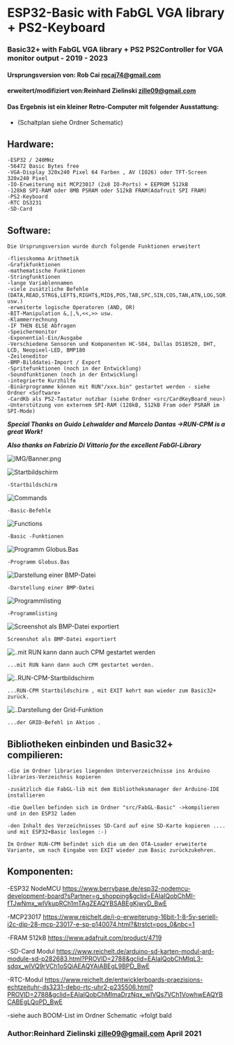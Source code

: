 # ESP32-Basic with FabGL VGA library + PS2-Keyboard
### Basic32+ with FabGL VGA library + PS2 PS2Controller for VGA monitor output - 2019 - 2023       
#### Ursprungsversion von: Rob Cai <rocaj74@gmail.com>
#### erweitert/modifiziert von:Reinhard Zielinski <zille09@gmail.com>                                                                   
#### Das Ergebnis ist ein kleiner Retro-Computer mit folgender Ausstattung:
- (Schaltplan siehe Ordner Schematic) 

## Hardware:
```
-ESP32 / 240MHz
-56472 Basic Bytes free
-VGA-Display 320x240 Pixel 64 Farben , AV (IO26) oder TFT-Screen 320x240 Pixel
-IO-Erweiterung mit MCP23017 (2x8 IO-Ports) + EEPROM 512kB 
-128kB SPI-RAM oder 8MB PSRAM oder 512kB FRAM(Adafruit SPI FRAM)
-PS2-Keyboard 
-RTC DS3231 
-SD-Card
```



## Software:
```
Die Ursprungsversion wurde durch folgende Funktionen erweitert  

-fliesskomma Arithmetik
-Grafikfunktionen 	
-mathematische Funktionen 	
-Stringfunktionen 	
-lange Variablennamen  	
-viele zusätzliche Befehle (DATA,READ,STRG$,LEFT$,RIGHT$,MID$,POS,TAB,SPC,SIN,COS,TAN,ATN,LOG,SQR,PI usw.) 	
-erweiterte logische Operatoren (AND, OR) 	
-BIT-Manipulation &,|,%,<<,>> usw. 	
-Klammerrechnung 	
-IF THEN ELSE Abfragen 	
-Speichermonitor 	
-Exponential-Ein/Ausgabe 	
-Verschiedene Sensoren und Komponenten HC-S04, Dallas DS18S20, DHT, LCD, Neopixel-LED, BMP180 	
-Zeileneditor 
-BMP-Bilddatei-Import / Export
-Spritefunktionen (noch in der Entwicklung)
-Soundfunktionen (noch in der Entwicklung)
-integrierte Kurzhilfe
-Binärprogramme können mit RUN"/xxx.bin" gestartet werden - siehe Ordner <Software>
-CardKb als PS2-Tastatur nutzbar (siehe Ordner <src/CardKeyBoard_neu>)
-Unterstützung von externem SPI-RAM (128kB, 512kB Fram oder PSRAM im SPI-Mode)

```

***Special Thanks on Guido Lehwalder and Marcelo Dantas ->RUN-CPM is a great Work!***

***Also thanks on Fabrizio Di Vittorio for the excellent FabGl-Library***


![IMG/Banner.png](IMG/Banner.png?raw=true)




![Startbildschirm](IMG/start.JPG) 
```
-Startbildschirm
```

![Commands](IMG/Commands.png)
```
-Basic-Befehle
```

![Functions](IMG/Functions.png) 
```
-Basic -Funktionen
```


![Programm Globus.Bas](IMG/globus.JPG)
```
-Programm Globus.Bas
```

![Darstellung einer BMP-Datei](IMG/norw.JPG)
```
-Darstellung einer BMP-Datei
```

![Programmlisting](IMG/prgm.JPG)
```
-Programmlisting
```

![Screenshot als BMP-Datei exportiert](IMG/export.png)
```
Screenshot als BMP-Datei exportiert
```

![..mit RUN kann dann auch CPM gestartet werden](IMG/Bload.JPG)
```
...mit RUN kann dann auch CPM gestartet werden.
```

![..RUN-CPM-Startbildschirm](IMG/cpm.JPG)
```
...RUN-CPM Startbildschirm , mit EXIT kehrt man wieder zum Basic32+ zurück.
```

![..Darstellung der Grid-Funktion](IMG/sinus.png)
```
...der GRID-Befehl in Aktion .
```



## Bibliotheken einbinden und Basic32+ compilieren:
```
-die im Ordner libraries liegenden Unterverzeichnisse ins Arduino libraries-Verzeichnis kopieren

-zusätzlich die FabGL-lib mit dem Bibliotheksmanager der Arduino-IDE installieren

-die Quellen befinden sich im Ordner "src/FabGL-Basic" ->kompilieren und in den ESP32 laden

-den Inhalt des Verzeichnisses SD-Card auf eine SD-Karte kopieren .... und mit ESP32+Basic loslegen :-)

Im Ordner RUN-CPM befindet sich die um den OTA-Loader erweiterte Variante, um nach Eingabe von EXIT wieder zum Basic zurückzukehren.
```

## Komponenten:

-ESP32 NodeMCU https://www.berrybase.de/esp32-nodemcu-development-board?sPartner=g_shopping&gclid=EAIaIQobChMI-fTJwNmx_wIVkupRCh1mTAgZEAQYBSABEgKjwvD_BwE

-MCP23017 https://www.reichelt.de/i-o-erweiterung-16bit-1-8-5v-seriell-i2c-dip-28-mcp-23017-e-sp-p140074.html?&trstct=pos_0&nbc=1

-FRAM 512kB https://www.adafruit.com/product/4719

-SD-Card Modul https://www.reichelt.de/arduino-sd-karten-modul-ard-module-sd-p282683.html?PROVID=2788&gclid=EAIaIQobChMIqL3-sdqx_wIVQ9rVCh1oSQiAEAQYAiABEgL9BPD_BwE

-RTC-Modul https://www.reichelt.de/entwicklerboards-praezisions-echtzeituhr-ds3231-debo-rtc-uhr2-p235506.html?PROVID=2788&gclid=EAIaIQobChMImaDrzNqx_wIVQs7VCh1VowhwEAQYBCABEgLQoPD_BwE

-siehe auch BOOM-List im Ordner Schematic ->folgt bald

 ### Author:Reinhard Zielinski <zille09@gmail.com> April 2021
